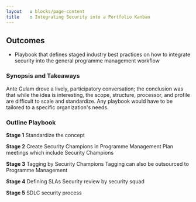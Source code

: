 ```yaml
---
layout   : blocks/page-content
title    : Integrating Security into a Portfolio Kanban
---
```


## Outcomes

- Playbook that defines staged industry best practices on how to integrate security into the general programme management workflow 

### Synopsis and Takeaways 

Ante Gulam drove a lively, participatory conversation; the conclusion was that while the idea is interesting, the scope, structure, processor, and profile are difficult to scale and standardize.  Any playbook would have to be tailored to a specific organization's needs.

### Outline Playbook

**Stage 1**
Standardize the concept

**Stage 2**
Create Security Champions in Programme Management 
Plan meetings which include Security Champions

**Stage 3**
Tagging by Security Champions
Tagging can also be outsourced to Programme Management 

**Stage 4**
Defining SLAs
Security review by security squad

**Stage 5**
SDLC security process
